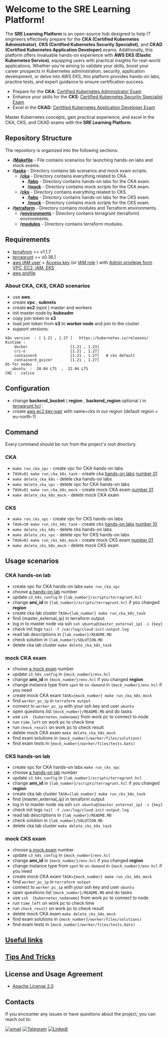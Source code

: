 # Welcome to the SRE Learning Platform!

The **SRE Learning Platform** is an open-source hub designed to help IT engineers effectively prepare for the **CKA (Certified Kubernetes Administrator)**, **CKS (Certified Kubernetes Security Specialist)**, and **CKAD (Certified Kubernetes Application Developer)** exams. Additionally, this platform offers invaluable hands-on experience with **AWS EKS (Elastic Kubernetes Service)**, equipping users with practical insights for real-world applications. Whether you're aiming to validate your skills, boost your career prospects in Kubernetes administration, security, application development, or delve into AWS EKS, this platform provides hands-on labs, practice tests, and expert guidance to ensure certification success.

- Prepare for the **CKA**: [Certified Kubernetes Administrator Exam](https://training.linuxfoundation.org/certification/certified-kubernetes-administrator-cka/)
- Enhance your skills for the **CKS**: [Certified Kubernetes Security Specialist Exam](https://training.linuxfoundation.org/certification/certified-kubernetes-security-specialist/)
- Excel in the **CKAD**: [Certified Kubernetes Application Developer Exam](https://training.linuxfoundation.org/certification/certified-kubernetes-application-developer-ckad/)

Master Kubernetes concepts, gain practical experience, and excel in the CKA, CKS, and CKAD exams with the **SRE Learning Platform**.


## Repository Structure

The repository is organized into the following sections:

- **/[Makefile](Makefile)** - File contains scenarios for launching hands-on labs and mock exams.
- **/[tasks](tasks)** - Directory contains lab scenarios and mock exam scripts.
  - **/[cka](tasks%2Fcka)** - Directory contains everything related to CKA.
    - **/[labs](tasks%2Fcka%2Flabs)**  - Directory  contains hands-on labs for the CKA exam.
    - **/[mock](tasks%2Fcka%2Fmock)**  - Directory contains mock scripts for the CKA exam.
  - **/[cks](tasks%2Fcks)** - Directory contains everything related to CKS.
    - **/[labs](tasks%2Fcks%2Flabs)**  - Directory contains hands-on labs for the CKS exam.
    - **/[mock](tasks%2Fcks%2Fmock)**  - Directory contains mock scripts for the CKS exam.
- **/[terraform](terraform)** - Directory contains  modules and Terraform environments.
  - **/[environments](terraform%2Fenvironments)** - Directory contains terragrunt (terraform) environments.
  - **/[modules](terraform%2Fmodules)** - Directory contains terraform modules.
 
## Requirements
- [terrafrom](https://developer.hashicorp.com/terraform/tutorials/aws-get-started/install-cli)  >= v1.1.7
- [terragrunt](https://terragrunt.gruntwork.io/docs/getting-started/install/) >= v0.36.1
- [aws IAM user](https://docs.aws.amazon.com/IAM/latest/UserGuide/id_users_create.html)  + [Access key](https://docs.aws.amazon.com/IAM/latest/UserGuide/id_credentials_access-keys.html)  (or [IAM role](https://docs.aws.amazon.com/IAM/latest/UserGuide/id_roles.html) ) with  [Admin privilege  form VPC, EC2, IAM, EKS](https://docs.aws.amazon.com/IAM/latest/UserGuide/access_policies.html) 
- [aws profile](https://docs.aws.amazon.com/cli/latest/userguide/cli-configure-files.html) 

### About CKA, CKS, CKAD scenarios
- use **aws**
- create **vpc** , **subnets**
- create  **ec2** (spot ) master and workers 
- init master node by **kubeadm** 
- copy join token to **s3**
- load   join token  from **s3** to **worker node** and join to the cluster .
- support versions: 
````
k8s version  : [ 1.21 , 1.27 ]   https://kubernetes.io/releases/
Rintime : 
    docker                   [1.21 , 1.23]
    cri-o                    [1.21 , 1.27]
    containerd               [1.21 , 1.27]   # cks default 
    containerd_gvizor        [1.21 , 1.27] 
OS for nodes  : 
   ubuntu  :  20.04 LTS  ,  22.04 LTS 
CNI :  calico  
````

## Configuration 
- change  **backend_bucket** ( **region** , **backend_region**  optional ) in [terragrunt.hcl](terraform%2Fenvironments%2Fterragrunt.hcl) :
- create  [aws ec2 key-pair](https://docs.aws.amazon.com/AWSEC2/latest/UserGuide/create-key-pairs.html) with name=cks  in our region (default region = eu-north-1)


## Command
Every command should be run from the project's root directory.
### CKA
- ``make run_cka_vpc``  - create vpc for CKA hands-on labs
- ``TASK=01 make run_cka_k8s_task`` - create cka [hands-on labs](tasks%2Fcka%2Flabs)  [number 01](tasks%2Fcka%2Flabs%2F01)
- ``make delete_cka_k8s`` - delete cka hands-on labs
- ``make delete_cka_vpc`` - delete vpc for CKA hands-on labs
- ``TASK=01 make run_cka_k8s_mock`` - create mock  CKA exam [number 01](tasks%2Fcka%2Fmock%2F01)
- ``make delete_cka_k8s_mock`` - delete mock  CKA exam
### CKS 
- ``make run_cks_vpc``  - create vpc for CKS hands-on labs
- ``TASK=10 make run_cks_k8s_task`` - create cks [hands-on labs](tasks%2Fcks%2Flabs)  [number 10](tasks%2Fcks%2Flabs%2F10)
- ``make delete_cks_k8s`` - delete cks hands-on labs
- ``make delete_cks_vpc`` - delete vpc for CKS hands-on labs
- ``TASK=01 make run_cks_k8s_mock`` - create mock  CKS exam [number 01](tasks%2Fcks%2Fmock%2F01)
- ``make delete_cks_k8s_mock`` - delete mock  CKS exam

## Usage scenarios
### CKA hands-on lab
- create vpc for CKA hands-on labs ``make run_cka_vpc``
- choose [a hands-on lab](tasks%2Fcka%2Flabs) number
- update ``s3_k8s_config`` in  ``{lab_number}/scripts/terragrunt.hcl`` 
- change **ami_id** in ``{lab_number}/scripts/terragrunt.hcl``  if you changed **region**      
- create cka lab cluster ``TASK={lab_number} make run_cka_k8s_task``
- find {master_external_ip} in terraform output
- log in to master node via ssh  ``ssh ubuntu@{master_external_ip} -i {key}``
- check init logs `` tail -f /var/log/cloud-init-output.log ``
- read lab descriptions in ``{lab_number}/README.MD``
- check solution in ``{lab_number}/SOLUTION.MD``
- delete cka lab cluster ``make delete_cka_k8s_task``

###  mock  CKA exam
- choose [a mock exam](tasks%2Fcka%2Fmock) number
- update ``s3_k8s_config`` in ``{mock_number}/env.hcl``
- change **ami_id** in ``{mock_number}/env.hcl``  if you changed **region**  
- change instance type from ``spot`` to ``on-demand`` in  ``{mock_number}/env.hcl`` if you need 
- create mock  CKA exam ``TASK={mock_number} make run_cka_k8s_mock`` 
- find ``worker_pc_ip`` in ``terraform output``
- connect to ``worker_pc_ip``  with your ssh key and user ``ubuntu``
- open questions list ``{mock_number}/README.MD`` and do tasks
- use ``ssh  {kubernetes_nodename}`` from  work pc to connect to node 
- run ``time_left`` on work pc to check time
- run ``check_result`` on work pc to check result 
- delete mock  CKA exam `make delete_cka_k8s_mock`
- find exam solutions  in ``{mock_number}/worker/files/solutions)``
- find  exam tests in ``{mock_number}/worker/files/tests.bats)``

### CKS hands-on lab
- create vpc for CKA hands-on labs ``make run_cks_vpc``
- choose [a hands-on lab](tasks%2Fcks%2Flabs) number
- update ``s3_k8s_config`` in  ``{lab_number}/scripts/terragrunt.hcl`` 
- change **ami_id** in ``{lab_number}/scripts/terragrunt.hcl`` if you changed **region**    
- create cka lab cluster ``TASK={lab_number} make run_cks_k8s_task``
- find {master_external_ip} in terraform output
- log in to master node via ssh  ``ssh ubuntu@{master_external_ip} -i {key}``
- check init logs `` tail -f /var/log/cloud-init-output.log ``
- read lab descriptions in ``{lab_number}/README.MD``
- check solution in ``{lab_number}/SOLUTION.MD``
- delete cka lab cluster ``make delete_cks_k8s_task``

### mock  CKS exam
- choose [a mock exam](tasks%2Fcks%2Fmock) number
- update ``s3_k8s_config`` in ``{mock_number}/env.hcl``
- change **ami_id** in ``{mock_number}/env.hcl`` if you changed **region** 
- change instance type from ``spot`` to ``on-demand`` in  ``{mock_number}/env.hcl`` if you need  
- create mock  CKA exam ``TASK={mock_number} make run_cks_k8s_mock`` 
- find ``worker_pc_ip`` in ``terraform output``
- connect to ``worker_pc_ip``  with your ssh key and user ``ubuntu``
- open questions list ``{mock_number}/README.MD`` and do tasks
- use ``ssh  {kubernetes_nodename}`` from  work pc to connect to node 
- run ``time_left`` on work pc to check time 
- run ``check_result`` on work pc to check result 
- delete mock  CKA exam `make delete_cks_k8s_mock`
- find exam solutions in ``{mock_number}/worker/files/solutions)``  
- find exam tests in ``{mock_number}/worker/files/tests.bats)``

## [Useful links](docs%2Flinks.MD)

## [Tips And Tricks](docs%2Ftips_tricks.MD)

## License and Usage Agreement
- [Apache License 2.0](LICENSE)

## Contacts

If you encounter any issues or have questions about the project, you can reach out to:

[![email](https://badgen.net/badge/icon/email?icon=email&label)](mailto:viktoruj@gmail.com) [![Telegram](https://badgen.net/badge/icon/telegram?icon=telegram&label)](https://t.me/viktor_uj) [![LinkedI](https://badgen.net/badge/icon/linkedin?icon=linkedin&label)](https://www.linkedin.com/in/viktar-mikalayeu-mns)